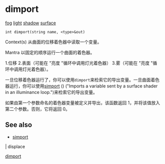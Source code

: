 # dimport

[fog](../contexts/fog.html)
[light](../contexts/light.html)
[shadow](../contexts/shadow.html)
[surface](../contexts/surface.html)

`int dimport(string name, <type>&out)`

Context(s) 从曲面的位移着色器中读取一个变量。

Mantra 以固定的顺序运行一个曲面的着色器。

1.位移 2.表面（可能在 "亮度 "循环中调用灯光着色器） 3.雾（可能在 "亮度 "循环中调用灯光着色器）。

一旦位移着色器运行了，你可以使用`dimport`来检索它的导出变量。一旦曲面着色器运行，你可以使用[simport](simport.html) () ("Imports a variable sent by a surface shader in an illuminance loop.")来检索它的导出变量。

如果由第一个参数命名的着色器变量被定义并导出，该函数返回 1，并将该值放入第二个参数。否则，它将返回 0。

## See also

- [simport](simport.html)

|
displace

[dimport](dimport.html)
